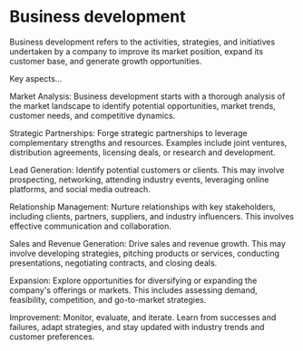# Business development

Business development refers to the activities, strategies, and initiatives undertaken by a company to improve its market position, expand its customer base, and generate growth opportunities.

Key aspects…

Market Analysis: Business development starts with a thorough analysis of the market landscape to identify potential opportunities, market trends, customer needs, and competitive dynamics.

Strategic Partnerships: Forge strategic partnerships to leverage complementary strengths and resources. Examples include joint ventures, distribution agreements, licensing deals, or research and development.

Lead Generation: Identify potential customers or clients. This may involve prospecting, networking, attending industry events, leveraging online platforms, and social media outreach.

Relationship Management: Nurture relationships with key stakeholders, including clients, partners, suppliers, and industry influencers. This involves effective communication and collaboration.

Sales and Revenue Generation: Drive sales and revenue growth. This may involve developing strategies, pitching products or services, conducting presentations, negotiating contracts, and closing deals.

Expansion: Explore opportunities for diversifying or expanding the company's offerings or markets. This includes assessing demand, feasibility, competition, and go-to-market strategies.

Improvement: Monitor, evaluate, and iterate. Learn from successes and failures, adapt strategies, and stay updated with industry trends and customer preferences.
